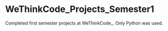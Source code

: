 # WeThinkCode_Projects_Semester1
Completed first semester projects at WeThinkCode_. Only Python was used.
